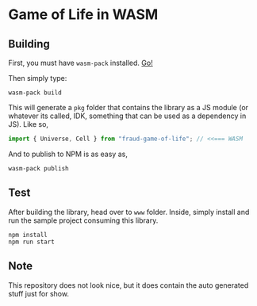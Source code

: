 # Game of Life in WASM

## Building

First, you must have `wasm-pack` installed. [Go!](https://rustwasm.github.io/wasm-pack/)

Then simply type:

```
wasm-pack build
```

This will generate a `pkg` folder that contains the library as a JS module (or whatever its called, IDK, something that can be used as a dependency in JS).
Like so,

```typescript
import { Universe, Cell } from "fraud-game-of-life"; // <<=== WASM
```

And to publish to NPM is as easy as,

```
wasm-pack publish
```

## Test

After building the library, head over to `www` folder.
Inside, simply install and run the sample project consuming this library.

```
npm install
npm run start
```

## Note

This repository does not look nice, but it does contain the auto generated stuff just for show.

